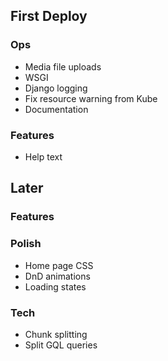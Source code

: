 ## First Deploy

### Ops

- Media file uploads
- WSGI
- Django logging
- Fix resource warning from Kube
- Documentation

### Features

- Help text

## Later

### Features

### Polish

- Home page CSS
- DnD animations
- Loading states

### Tech

- Chunk splitting
- Split GQL queries
